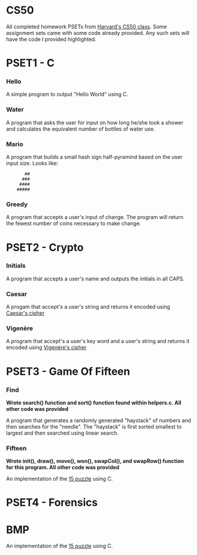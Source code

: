 # CS50

All completed homework PSETs from [Harvard's CS50 class](https://cs50.harvard.edu/).  Some assignment sets came with some code already provided.  Any such sets will have the code I provided highlighted.

# PSET1 - C

### Hello

A simple program to output "Hello World" using C.

### Water

A program that asks the user for input on how long he/she took a shower and calculates the equivalent number of bottles of water use.

### Mario

A program that builds a small hash sign half-pyramind based on the user input size.  Looks like:

~~~
       ##
      ###
     ####
    #####
~~~

### Greedy

A program that accepts a user's input of change.  The program will return the fewest number of coins necessary to make change.

# PSET2 - Crypto

### Initials

A program that accepts a user's name and outputs the initials in all CAPS.

### Caesar

A progam that accept's a user's string and returns it encoded using [Caesar's cipher](https://en.wikipedia.org/wiki/Caesar_cipher)

### Vigenère

A program that accept's a user's key word and a user's string and returns it encoded using [Vigenère's cipher](https://en.wikipedia.org/wiki/Vigen%C3%A8re_cipher)

# PSET3 - Game Of Fifteen

### Find

**Wrote search() function and sort() function found within helpers.c.  All other code was provided**

A program that generates a randomly generated "haystack" of numbers and then searches for the "needle".  The "haystack" is first sorted smallest to largest and then searched using linear search.

### Fifteen

**Wrote init(), draw(), move(), won(), swapCol(), and swapRow() function for this program.  All other code was provided**

An implementation of the [15 puzzle](https://en.wikipedia.org/wiki/15_puzzle) using C.

# PSET4 - Forensics

# BMP



An implementation of the [15 puzzle](https://en.wikipedia.org/wiki/15_puzzle) using C.
